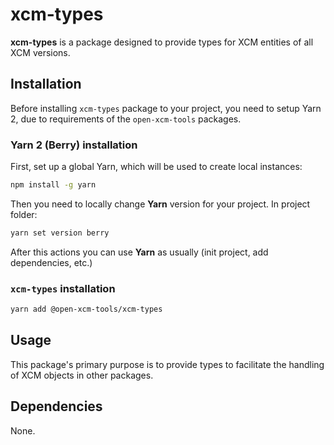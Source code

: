 # xcm-types

**xcm-types** is a package designed to provide types for XCM entities of all XCM versions.

## Installation

Before installing `xcm-types` package to your project, you need to setup Yarn 2, due to requirements of the `open-xcm-tools` packages.

### Yarn 2 (Berry) installation

First, set up a global Yarn, which will be used to create local instances:

```bash
npm install -g yarn
```

Then you need to locally change **Yarn** version for your project. In project folder:

```bash
yarn set version berry
```

After this actions you can use **Yarn** as usually (init project, add dependencies, etc.)

### `xcm-types` installation

```bash
yarn add @open-xcm-tools/xcm-types
```

## Usage

This package's primary purpose is to provide types to facilitate the handling of XCM objects in other packages.

## Dependencies

None.
